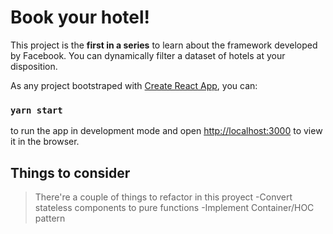 # Book your hotel!
This project is the **first in a series** to learn about the framework developed by Facebook.
You can dynamically filter a dataset of hotels at your disposition.

As any project bootstraped with [Create React App](https://github.com/facebook/create-react-app), you can:

### `yarn start`

to run the app in development mode and open [http://localhost:3000](http://localhost:3000) to view it in the browser.

## Things to consider
>There're a couple of things to refactor in this proyect
-Convert stateless components to pure functions
-Implement Container/HOC pattern

